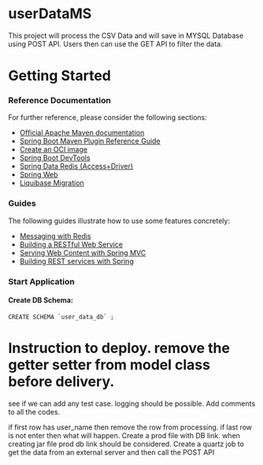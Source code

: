 # userDataMS
This project will process the CSV Data and will save in MYSQL Database using POST API. Users then can use the GET API to filter the data.

# Getting Started

### Reference Documentation
For further reference, please consider the following sections:

* [Official Apache Maven documentation](https://maven.apache.org/guides/index.html)
* [Spring Boot Maven Plugin Reference Guide](https://docs.spring.io/spring-boot/docs/2.3.1.RELEASE/maven-plugin/reference/html/)
* [Create an OCI image](https://docs.spring.io/spring-boot/docs/2.3.1.RELEASE/maven-plugin/reference/html/#build-image)
* [Spring Boot DevTools](https://docs.spring.io/spring-boot/docs/2.3.1.RELEASE/reference/htmlsingle/#using-boot-devtools)
* [Spring Data Redis (Access+Driver)](https://docs.spring.io/spring-boot/docs/2.3.1.RELEASE/reference/htmlsingle/#boot-features-redis)
* [Spring Web](https://docs.spring.io/spring-boot/docs/2.3.1.RELEASE/reference/htmlsingle/#boot-features-developing-web-applications)
* [Liquibase Migration](https://docs.spring.io/spring-boot/docs/2.3.1.RELEASE/reference/htmlsingle/#howto-execute-liquibase-database-migrations-on-startup)

### Guides
The following guides illustrate how to use some features concretely:

* [Messaging with Redis](https://spring.io/guides/gs/messaging-redis/)
* [Building a RESTful Web Service](https://spring.io/guides/gs/rest-service/)
* [Serving Web Content with Spring MVC](https://spring.io/guides/gs/serving-web-content/)
* [Building REST services with Spring](https://spring.io/guides/tutorials/bookmarks/)

### Start Application
#### Create DB Schema: 
    CREATE SCHEMA `user_data_db` ;

Instruction to deploy.
remove the getter setter from model class before delivery.
===============================
see if we can add any test case. 
logging should be possible.
Add comments to all the codes.

if first row has user_name then remove the row from processing. 
if last row is not enter then what will happen. 
Create a prod file with DB link. 
when creating jar file prod db link should be considered. 
Create a quartz job to get the data from an external server and then call the POST API
